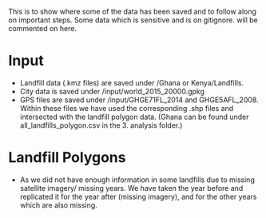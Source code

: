 This is to show where some of the data has been saved and to follow along on important steps. Some data which is sensitive and is on gitignore. will be commented on here. 

# Input 
- Landfill data (.kmz files) are saved under /Ghana or Kenya/Landfills. 
- City data is saved under /input/world_2015_20000.gpkg
- GPS files are saved under /input/GHGE71FL_2014 and GHGE5AFL_2008. Within these files we have used the corresponding .shp files and intersected with the landfill polygon data. (Ghana can be found under all_landfills_polygon.csv in the 3. analysis folder.)

# Landfill Polygons
- As we did not have enough information in some landfills due to missing satellite imagery/ missing years. We have taken the year before and replicated it for the year after (missing imagery), and for the other years which are also missing. 

